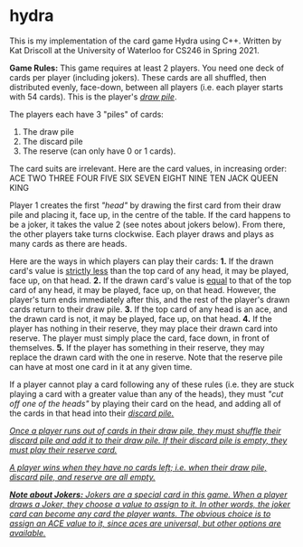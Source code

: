 # hydra
This is my implementation of the card game Hydra using C++.
Written by Kat Driscoll at the University of Waterloo for CS246 in Spring 2021.


<b>Game Rules:</b>
This game requires at least 2 players. You need one deck of cards per player (including jokers). These cards are all shuffled, then distributed evenly, face-down, between all players (i.e. each player starts with 54 cards). This is the player's <i><u>draw pile</u></i>.

The players each have 3 "piles" of cards:
1. The draw pile
2. The discard pile
3. The reserve (can only have 0 or 1 cards).

The card suits are irrelevant. Here are the card values, in increasing order:
ACE   TWO   THREE   FOUR   FIVE   SIX   SEVEN   EIGHT   NINE   TEN   JACK   QUEEN   KING

Player 1 creates the first <i>"head"</i> by drawing the first card from their draw pile and placing it, face up, in the centre of the table. If the card happens to be a joker, it takes the value 2 (see notes about jokers below). From there, the other players take turns clockwise. Each player draws and plays as many cards as there are heads.

Here are the ways in which players can play their cards:
<b>1.</b> If the drawn card's value is <u>strictly less</u> than the top card of any head, it may be played, face up, on that head.
<b>2.</b> If the drawn card's value is <u>equal</u> to that of the top card of any head, it may be played, face up, on that head. However, the player's turn ends immediately after this, and the rest of the player's drawn cards return to their draw pile.
<b>3.</b> If the top card of any head is an ace, and the drawn card is not, it may be played, face up, on that head.
<b>4.</b> If the player has nothing in their reserve, they may place their drawn card into reserve. The player must simply place the card, face down, in front of themselves.
<b>5.</b> If the player has something in their reserve, they may replace the drawn card with the one in reserve. Note that the reserve pile can have at most one card in it at any given time.

If a player cannot play a card following any of these rules (i.e. they are stuck playing a card with a greater value than any of the heads), they must <i>"cut off one of the heads"</i> by playing their card on the head, and adding all of the cards in that head into their <i><u>discard pile<u><i>.
  
Once a player runs out of cards in their <i>draw pile</i>, they must shuffle their <i>discard pile</i> and add it to their draw pile. If their discard pile is empty, they must play their reserve card.
  
A player wins when they have no cards left; i.e. when their draw pile, discard pile, and reserve are all empty.
  
<b>Note about Jokers:</b>
Jokers are a special card in this game. When a player draws a Joker, they choose a value to assign to it. In other words, the joker card can become any card the player wants. The obvious choice is to assign an ACE value to it, since aces are universal, but other options are available.
  
